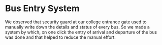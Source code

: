 # Bus Entry System

We observed that security guard at our college entrance gate used to manually write down the details and status of every bus. So we made a system by which, on one click the entry of arrival and departure of the bus was done and that helped to reduce the manual effort.
